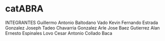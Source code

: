 # catABRA

INTEGRANTES
	Guillermo Antonio Baltodano Vado
	Kevin Fernando Estrada Gonzalez
	Joseph Tadeo Chavarria Gonzalez
	Arle Jose Baez Gutierrez
	Alan Ernesto Espinales Lovo
	Cesar Antonio Collado Baca
